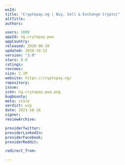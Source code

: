 ```yaml
---
wsId: 
title: "Cryptopay.ng | Buy, Sell & Exchange Crypto|"
altTitle: 
authors:

users: 1000
appId: ng.crytopay.pwa
appCountry: 
released: 2020-08-20
updated: 2020-10-22
version: "3.0"
stars: 0.0
ratings: 
reviews: 
size: 2.1M
website: https://cryptopay.ng/
repository: 
issue: 
icon: ng.crytopay.pwa.png
bugbounty: 
meta: stale
verdict: wip
date: 2021-10-18
signer: 
reviewArchive:

providerTwitter: 
providerLinkedIn: 
providerFacebook: 
providerReddit: 

redirect_from:

---
```


